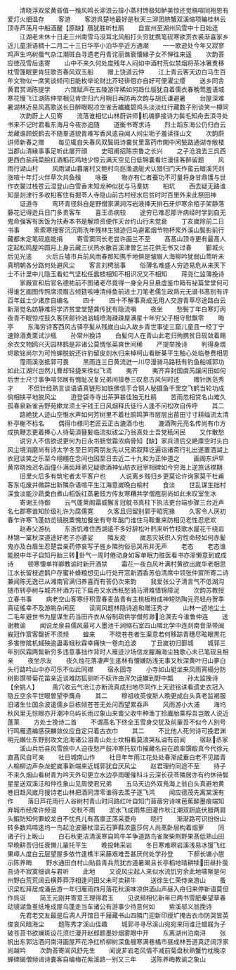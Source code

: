 <!-- { "loadSidebar": true } -->
　　清晓浮双浆黄昏值一飱风鸣长泖浪云揜小蒸村馋极知鲈美惊还觉鴈喧同袍恩有爱灯火细温存
　　客游
　　客游呉楚地最好是秋天三泖团脐蟹双溪缩项鳊桂林云顶寺芦荡月中船酒醒【原缺】鴈犹胜听杜鹃
　　自宣州至湖州风雪中十日始逹
　　江湖老未休十日走三州南雪马没耳北风船打头穷犹携笔砚寒欲贳衣裘渐喜家乡近儿童浙语稠十二月二十三日华亭小泊华亭近方通潮
　　一一歌逰处今年又寂寥鸡声生坞树蜃气杂江潮斑白寻遗老丹青诧丽谯衰懐縁子女不惮徃来遥
　　次韵荅应徳茂雪后逺寄
　　山中不来久何处度残年人闷如中酒村荒似禁烟将茶冰箸煑移枕雪篷眠更肯狂歌否春风双玉船
　　赠上饶道云仲
　　江上青云客天边白马生百年文物似一席笑谈倾问旧能枚举论财比芥轻徘徊亦自好可便濯尘缨
　　送乡同舎黄君赏谒陈提学
　　六馆赋声在五陵游伴稀如何趋仕版犹自着儒衣春晩莺羞语城寒花慢飞江湖陈仲举相见肯空归六月朔日再防再次韵与胡氏谦避暑
　　台屋深难暑湖林近易风髙歌送长日醉眼睨凉空雀舌纎纎碧鸡头淡淡红行藏数子别谈笑一樽同
　　次韵蔚上人见寄
　　流落谁相忆山林蔚讲师机魂夣接诗力鬓毛知舟去湏寻处书来不记时君看东海月今夜亦追随
　　道衡书寄求诗
　　烈士蹈东海公仍归白云龙藏谁顾蜕鹤去不随羣道貌青难写香风逺自闻人间尘垢子羞读径山文
　　次韵蔚讲师新春之赠
　　每见辄自失春风双鬓斑诗嚢贫里富药市閙中闲甃路通湖寺敞楼当郡山清縁事事足听此屡开顔
　　史昭甫招陈宗鲁之长兴
　　之子沧浪去三呉西更西白盐莼菜脍红酒稻花鸡地少惊云满天空见日低锦嚢看烂漫佳客醉留题
　　风雨行湖山村
　　风雨湖山暮屠村又鲍村鸟廵渔退艇犬认猎归门天作蛮云暗溪凭剡涨喧十年灯火伴草次共鱼飱
　　咏蚕
　　物亦有仁者蚕功不可量将身甘鼎镬与世作衣裳过栈苍云湿登山白雪香未知龙种似犹与马羣妨
　　桕坑
　　西去疑无路谁知是剡津行多收桕客住有掘苓人寺隐山前古村经水后贫时时百里外来此祭田神
　　证道寺
　　弯环青径斜自是野僧家满涧泻岩液挿天排石牙炉寒余栢子架静落藤花记得迯兵日门多贵客车
　　喜王丞病较
　　途穷已难忍那许病经时学到自无鬼命强客有医饭为扶寿本书是解烦资便作天台约山行未觉衰
　　丁亥嵗除前二日书事
　　索索寒搜客沉沉雨洗年残林生猎迹归鸟避窰烟节物杯浆外溪山鬓影前行藏都未定笔砚底能捐
　　寄雪窦同长老尝许画兰不至
　　髙髙山顶寺更有最髙人定起松鸣屋吟圆月上身云藏三伏热水散百溪津曽乞兰花供无书又过春
　　鄞城火后见光逺
　　火后丘墟市兵前风雨春那知携手地俱是皱眉人海柳吟犹弱山莺听未真明朝各分路何处避风尘
　　客言刘梬翁事
　　俗薄名难盛人穷迹易危从来天下士不计里中儿隐玉看虹气坚松任蠧枝相知不相识况又不相知
　　蒋尧仁监簿挽诗
　　家厰宣和后官名德祐前不图诸老尽竟得一身全月旦悬虚鉴巾箱有袐篇堂堂何可得谁乞画图传照席须眉古倾筵咳唾清绯鱼前进士刀笔老儒生政熟元无谱书髙别有评百年兹士少诸彦自编名
　　四十
　　四十不解事真成无用人交游青草尽途路白云新渐觉名妨静难将学济贫堂堂楚龚传犹有隐流嗔
　　夜坐
　　愁鬓丁年白寒灯丙夜青不眠惊戍鼓久客厌邮铃汹汹城喷海疎疎屋满星十年穷父子相守慰飘零
　　晦亭
　　东海穷诗客西风古驿亭髪从残嵗白山入故乡青世事徒三窟儿童且一经丁宁速赊酒煑栗试沙瓶
　　孙常州挽诗
　　白髪何人在青山此老归殉携贫日砚敛着赐余衣文物鸥兴灭园林鹤是非诸公莫惆怅英爽世间稀
　　严提举挽诗
　　判得身煨烬歌铭尚尔为可怜蝉脱蜕还许豹留皮剡水归来棹柯山看断棊平生触心处临巻费相思
　　霪雨溪涨抵郭可畏
　　黒雨连三日黄流迸一川尽漫骑马路秖有钓鱼船城郭功如此江湖兴岂然儿曹却轻捷来徃似飞鸢
　　夷齐
　　夷齐弃封国虞芮譲闲田如何后世士尺寸事争喧邻居有愧耻况复兄弟间揜巻三叹息古风何时还
　　赠针医范秀才
　　不但针经熟言谈语语真链形如铁佛信手合铜人秘摄鱼千里空飞鹤当轮功成倘相挟平地脱风尘
　　逰登袋寺寺出茶笋甚佳独无杜鹃
　　苦雨忽相贷名山难久孤春泉新雀舌野苑嫰龙须土宇钱王日风烟释氏徒行人逢不问松吹自传呼
　　其二
　　路絶犹人迹山空惟水声如何芳树里不着杜鹃鸣笋市层层出苗田寸寸耕缁流太清朴亭榭不标名
　　偶得巾様问老匠云正古漉酒巾也
　　漉酒陶元亮名传尚有巾方成执鞭志更着捧心人待菊湏簮髪临流拟祓尘乃翁真处士吾党秖闲民
　　又作散愁
　　说穷人不信欲说更何为日永书肠觉霜浓病骨知【缺】家兵溃后交絶廪空时头白风尘境消磨尚有诗太学冬至日同斋朋友先以兄弟叙拜讫遍诣诸斋行礼出遂置酒湖上衣冠谈笑之乐至今栩栩在念间也因至日去近二十九和为正仲道之
　　画阁东炉早黄帘晓烛迟名函僮仆满齿拜弟兄疑歌酒神仙舫衣冠宰相碑如今穷海上逆旅话襟期
　　旧里火后多有筑宅者太平客户也
　　人说离乡贱归乡更莫论许询家莫干杜甫客东屯废井微踪出新隣杂语喧平生江海意嵗晩白榆村
　　食淡
　　世乱谋生拙村深食淡能沙蔬羮白煮山稻饭红蒸暑豉方传友寒糟共学僧庖厨尚如此未叹室生冰
　　寄谢王侍御
　　云气蓬莱阁霜威獬豸冠躭书真柱下执法更台端歩骤三台近声名七郡寒谁知阶级礼许为腐儒寛
　　久客且归留别郭于昭宪掾
　　久客令人厌初春乍许寒飞蓬妨览镜脱粟愧加餐坐有夸年酩门谁住马鞍重来防相见老性忍悲欢
　　赵寿父游杭
　　东浙饥难住西湖逺不多好辞松叶麫来听竹枝歌水屋花千绕岩林锦一窠秋深道途好老子亦婆娑
　　隣友疫
　　嵗恶灾妖炽人穷性命轻如何赤髪鬼亦及白眉生忍楚尝亲药停哀写子旌乡隣拘俗忌哭吊并无声
　　老态
　　老态谁能脱中年子自知丹胎三转卦气一周时倦动身如客单眠力胜医看书亦渐懒意到或成诗
　　顿寒懐单祥卿教谕时新开酒禁
　　霜花一夜白风叶满村黄欲出嵗华老相思江水长留枝遮鹊户存蜜补蜂粮想见山行处开窓新酒香苏伯清席中领张仲賔所寄二诗兼闻陈无逸已从湘南官满归养喜而有荅仍次来韵
　　我爱张公子清言气不低湖沟随市转亭树与城齐杯酒方花下扁舟又水西秖愁骑马滑难惜锦障泥
　　次韵苏教授立春书事
　　病老空山客寒纡积雪春麦苖青有主桃板粉成神短防陶元亮轻舟贺季真征徭幸不及游眺杂闲民
　　读阆风题林隐诗追和赠汪秀才
　　山林一迹地尘土二毛年避世书为屋谋生药当田卉衣从俗制疏供学僧煎渺沧溟去今谁鲁仲连
　　送谢教谕
　　闻说龙泉县儒风最可人墨池千涧缩石室四山隣北学中连剡南音渐带闽峩冠作賔客罄折不须频
　　蝗来
　　不晓苍苍者生渠意若何移踪青穗尽眩眼黒花多害惨隂机蜮殃逾蛊毒蛾秋霖幸痛快一卷向沧波
　　丁丑嵗初归鄞城
　　城郭三年别风霜两鬓新穷多违意事拙作背时人雁迹沙场信龙腥瀚海尘独歌心未已笔砚且相亲
　　夜坐示友
　　夜久烛花落凄声生逺林有懐嫌防浅无事又秋深黄叶归山夣白头行路吟山中亦可乐不似此同襟
　　宿永固寺
　　小寺如山艇坐来风雨宵榻分防树影馔带菊花苖亲近谈难防狐驯听不妖许由浑欠逹嫌到野中瓢
　　孙太监挽诗【余姚人】
　　禹穴收云气沧江亦断流真成扫地尽同作上天逰铭诔看遗史衣冠入隐丘空余平世眼曽望李膺舟
　　其二
　　穆祖收英俊斯人晩更成白头真老监褐服旧诸生仕国余波逺儒乡巨栋倾苍苍无处问西望累吞声
　　风雨游小大浦
　　海坞秋风里无悰眼亦开潮冲乌屿长雨过象山来畬父收牛种渔丁拾蠯胎乘桴吾岂敢人说近蓬莱
　　方处士挽诗二首
　　不谓髙名下终全玉雪身交犹及前軰吾不似今人别号行鸣雁遗编感获麟敛仪应自定只着古衣巾
　　其二
　　不比他人死何诗可挽君渊明元嬾仕东野别攻文沧海诸公泪青山处士坟相看莫浪哭私谥有前闻
　　宿赵丞家
　　溪山兵后县风雪旅中人迫夜愁严鼓冲寒托软巾摧藏名自在疏率馔殽真今代徐元直髙风自可亲
　　社日城南山作
　　社日年年雨江花处处春渐成垂白老不见踏青人榆柳边声杂龙蛇嵗事新端来近城郭犹自厌风尘
　　赵君理约同途不至
　　待子不来久烟山看树青为吟天外句更立水边亭雨暖催科斗云深长茯苓隣居亦有约休待鬓星星送双溪汪和仲徃象山见周使君兄弟
　　五马天边外双鳬海上翁白头真避地黄巻旧趋风嵗月搜诗老山林把酒同漂零谁得去羡子逐飞鸿
　　闻应德茂先离棠溪有作
　　落日芦花雨行人谷树村青山时问路红叶自知门苜蓿穷诗味芭蕉醉墨痕端知弃城市经席许频温
　　交秋不雨
　　淤水飞成雨焦田灌作秋江潮双趼底伏腊两肩头鰕防知何罪蛟龙自不忧呉儿有髙廪正荡采菱舟
　　晓行
　　渐渐路可识纷纷山转多数鸡啼逺坞一鸟起沧波藤杖湿云石笋鞋浓露莎何人尚髙卧层构着烟萝
　　同诸子行上畈山
　　白石秋更洁清溪寒自鸣牛羊争道路鸟雀聚柴荆野果髙低熟山田早晩耕吾归任衰懒儿軰托平生
　　晚投韩采岩
　　冬日寒难暝岩溪浅易冰猨飞红果嶂人度白云层望屋多依竹逢樵半采藤艰难吾甚厌何处学孙登
　　下郝长塘小憇示陈养晦
　　野水通田白村山贴县青兵荒犹古道暑暍且长亭稻地晴耕犊田昼扑萤吾诗不寂寞细讽与君听
　　此地
　　又说风尘起人来似水流饥穷余此地啸聚是何州野白荒荒阔云横莽莽浮相逢问田父未可卖耕牛
　　送徐生仁荣侍亲游山
　　蚤识梁松拜居成潘岳游一年归雁雨四月落花秋溪味凉供酒山声昼入舟归来停新语莫但作呉讴
　　简王元刚并寄意王理得君玉
　　见说频相忆新年已两书雪肥秦望草春动镜湖鱼茧纸堆成屋乌蓬走当车诸公有游事少待意何如
　　紫溪邬义翁挽诗
　　先君老交友最是后凋人开馆日千屦藏书山四隣门迎新印绶圹掩古衣巾防哭皆英俊哀风暗海尘
　　题陈秀才溪山佳趣
　　城郭寻寻尽溪山宛宛来同谁迁蜡屐为子破苍苔书欲斓斑设花须烂漫开赵郎题墨妙烟雾眼中开
　　东离湖州泊南浔
　　张帆出东郭沽酒问南浔画屋芦花净红桥柳树深鱼艘寒满巷橘市昼成林吾道真迂阔浮家尚越吟
　　次韵荅寄阆风舒先生
　　闻说芗岩老风情不减前菊盘秋熟蟹竹枕晚凉蝉碑碣僧频谒诗嚢客自编梅花紫溪路一别又三年
　　送陈养晦教谕之象山
